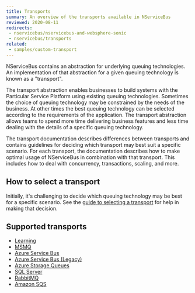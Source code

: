 ```yaml
---
title: Transports
summary: An overview of the transports available in NServiceBus
reviewed: 2020-08-11
redirects:
 - nservicebus/nservicebus-and-websphere-sonic
 - nservicebus/transports
related:
 - samples/custom-transport
---
```


NServiceBus contains an abstraction for underlying queuing technologies. An implementation of that abstraction for a given queuing technology is known as a "transport".

The transport abstraction enables businesses to build systems with the Particular Service Platform using existing queuing technologies. Sometimes the choice of queuing technology may be constrained by the needs of the business. At other times the best queuing technology can be selected according to the requirements of the application. The transport abstraction allows teams to spend more time delivering business features and less time dealing with the details of a specific queuing technology.

The transport documentation describes differences between transports and contains guidelines for deciding which transport may best suit a specific scenario. For each transport, the documentation describes how to make optimal usage of NServiceBus in combination with that transport. This includes how to deal with concurrency, transactions, scaling, and more.

## How to select a transport

Initially, it's challenging to decide which queuing technology may be best for a specific scenario. See the [guide to selecting a transport](selecting.md) for help in making that decision.

## Supported transports

- [Learning](/transports/learning/)
- [MSMQ](/transports/msmq)
- [Azure Service Bus](/transports/azure-service-bus/)
- [Azure Service Bus (Legacy)](/transports/azure-service-bus/legacy/)
- [Azure Storage Queues](/transports/azure-storage-queues/)
- [SQL Server](/transports/sql/)
- [RabbitMQ](/transports/rabbitmq/)
- [Amazon SQS](/transports/sqs/)
